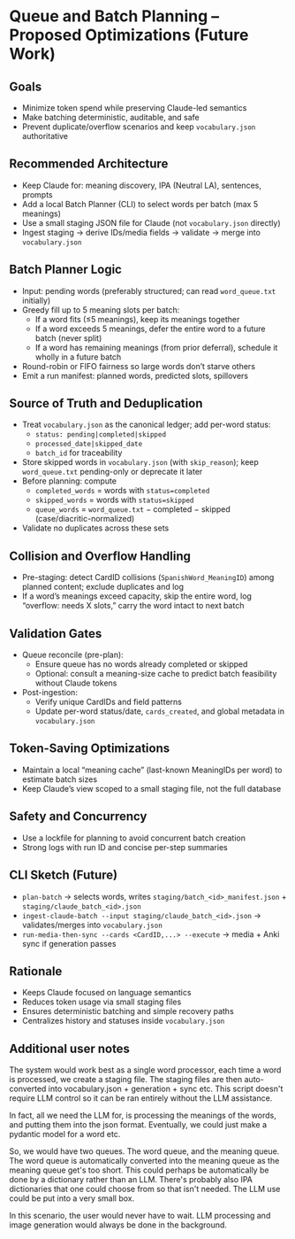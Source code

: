 <!-- 
ARCHIVED DOCUMENT
Original: QUEUE_OPTIMIZATIONS.md
Archived Location: context/archive/legacy/old_QUEUE_OPTIMIZATIONS.md
Archive Date: 2025-09-06T19:46:52.108142

This document has been archived as part of the documentation reorganization.
For current documentation, see context/README.md
-->

# Queue and Batch Planning – Proposed Optimizations (Future Work)

## Goals
- Minimize token spend while preserving Claude-led semantics
- Make batching deterministic, auditable, and safe
- Prevent duplicate/overflow scenarios and keep `vocabulary.json` authoritative

## Recommended Architecture
- Keep Claude for: meaning discovery, IPA (Neutral LA), sentences, prompts
- Add a local Batch Planner (CLI) to select words per batch (max 5 meanings)
- Use a small staging JSON file for Claude (not `vocabulary.json` directly)
- Ingest staging → derive IDs/media fields → validate → merge into `vocabulary.json`

## Batch Planner Logic
- Input: pending words (preferably structured; can read `word_queue.txt` initially)
- Greedy fill up to 5 meaning slots per batch:
  - If a word fits (≤5 meanings), keep its meanings together
  - If a word exceeds 5 meanings, defer the entire word to a future batch (never split)
  - If a word has remaining meanings (from prior deferral), schedule it wholly in a future batch
- Round-robin or FIFO fairness so large words don’t starve others
- Emit a run manifest: planned words, predicted slots, spillovers

## Source of Truth and Deduplication
- Treat `vocabulary.json` as the canonical ledger; add per-word status:
  - `status: pending|completed|skipped`
  - `processed_date|skipped_date`
  - `batch_id` for traceability
- Store skipped words in `vocabulary.json` (with `skip_reason`); keep `word_queue.txt` pending-only or deprecate it later
- Before planning: compute
  - `completed_words` = words with `status=completed`
  - `skipped_words` = words with `status=skipped`
  - `queue_words` = `word_queue.txt` − completed − skipped (case/diacritic-normalized)
- Validate no duplicates across these sets

## Collision and Overflow Handling
- Pre-staging: detect CardID collisions (`SpanishWord_MeaningID`) among planned content; exclude duplicates and log
- If a word’s meanings exceed capacity, skip the entire word, log “overflow: needs X slots,” carry the word intact to next batch

## Validation Gates
- Queue reconcile (pre-plan):
  - Ensure queue has no words already completed or skipped
  - Optional: consult a meaning-size cache to predict batch feasibility without Claude tokens
- Post-ingestion:
  - Verify unique CardIDs and field patterns
  - Update per-word status/date, `cards_created`, and global metadata in `vocabulary.json`

## Token-Saving Optimizations
- Maintain a local “meaning cache” (last-known MeaningIDs per word) to estimate batch sizes
- Keep Claude’s view scoped to a small staging file, not the full database

## Safety and Concurrency
- Use a lockfile for planning to avoid concurrent batch creation
- Strong logs with run ID and concise per-step summaries

## CLI Sketch (Future)
- `plan-batch` → selects words, writes `staging/batch_<id>_manifest.json` + `staging/claude_batch_<id>.json`
- `ingest-claude-batch --input staging/claude_batch_<id>.json` → validates/merges into `vocabulary.json`
- `run-media-then-sync --cards <CardID,...> --execute` → media + Anki sync if generation passes

## Rationale
- Keeps Claude focused on language semantics
- Reduces token usage via small staging files
- Ensures deterministic batching and simple recovery paths
- Centralizes history and statuses inside `vocabulary.json`

## Additional user notes

The system would work best as a single word processor, each time a word is processed, we create a staging file. The staging files are then auto-converted into vocabulary.json + generation + sync etc. This script doesn't require LLM control so it can be ran entirely without the LLM assistance. 

In fact, all we need the LLM for, is processing the meanings of the words, and putting them into the json format. Eventually, we could just make a pydantic model for a word etc. 

So, we would have two queues. The word queue, and the meaning queue. The word queue is automatically converted into the meaning queue as the meaning queue get's too short. This could perhaps be automatically be done by a dictionary rather than an LLM. There's probably also IPA dictionaries that one could choose from so that isn't needed. The LLM use could be put into a very small box.

In this scenario, the user would never have to wait. LLM processing and image generation would always be done in the background. 


